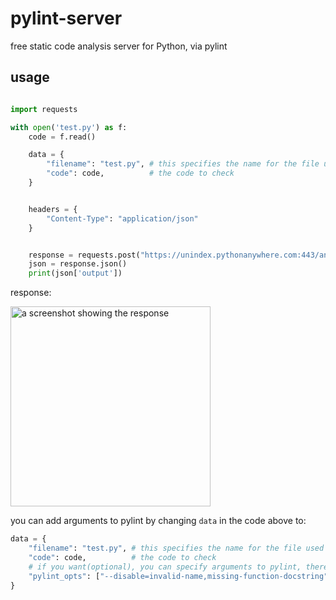 # pylint-server
free static code analysis server for Python, via pylint

## usage

```python

import requests

with open('test.py') as f:
    code = f.read()

    data = {
        "filename": "test.py", # this specifies the name for the file used in the output
        "code": code,          # the code to check
    }


    headers = {
        "Content-Type": "application/json"
    }


    response = requests.post("https://unindex.pythonanywhere.com:443/analyze", json=data)
    json = response.json()
    print(json['output'])

```
response:

<img src="https://github.com/Un-index/pylint-server/blob/main/docs/img.png" width=320 alt="a screenshot showing the response"></img>

you can add arguments to pylint by changing `data` in the code above to:
```python
data = {
    "filename": "test.py", # this specifies the name for the file used in the output
    "code": code,          # the code to check
    # if you want(optional), you can specify arguments to pylint, there should be no spaces b/w args 
    "pylint_opts": ["--disable=invalid-name,missing-function-docstring"] 
}

```
